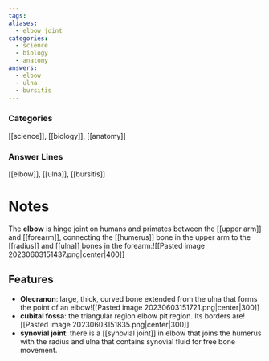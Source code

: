 ```yaml
---
tags:
aliases:
  - elbow joint
categories:
  - science
  - biology
  - anatomy
answers:
  - elbow
  - ulna
  - bursitis
---
```

### Categories
[[science]], [[biology]], [[anatomy]]
### Answer Lines
[[elbow]], [[ulna]], [[bursitis]]
# Notes
The **elbow** is hinge joint on humans and primates between the [[upper arm]] and [[forearm]], connecting the [[humerus]] bone in the upper arm to the [[radius]] and [[ulna]] bones in the forearm:![[Pasted image 20230603151437.png|center|400]]
## Features
- **Olecranon**: large, thick, curved bone extended from the ulna that forms the point of an elbow![[Pasted image 20230603151721.png|center|300]]
- **cubital fossa**: the triangular region elbow pit region. Its borders are![[Pasted image 20230603151835.png|center|300]]
- **synovial joint**: there is a [[synovial joint]] in elbow that joins the humerus with the radius and ulna that contains synovial fluid for free bone movement. 
